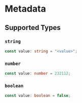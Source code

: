 # Metadata


## Supported Types

### `string`

```typescript
const value: string = "<value>";
```

### `number`

```typescript
const value: number = 232112;
```

### `boolean`

```typescript
const value: boolean = false;
```

